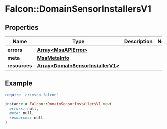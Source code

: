 # Falcon::DomainSensorInstallersV1

## Properties

| Name | Type | Description | Notes |
| ---- | ---- | ----------- | ----- |
| **errors** | [**Array&lt;MsaAPIError&gt;**](MsaAPIError.md) |  |  |
| **meta** | [**MsaMetaInfo**](MsaMetaInfo.md) |  |  |
| **resources** | [**Array&lt;DomainSensorInstallerV1&gt;**](DomainSensorInstallerV1.md) |  |  |

## Example

```ruby
require 'crimson-falcon'

instance = Falcon::DomainSensorInstallersV1.new(
  errors: null,
  meta: null,
  resources: null
)
```

